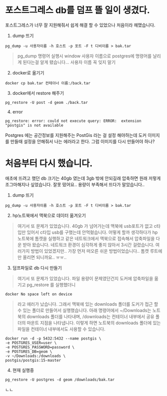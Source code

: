# 포스트그레스 db를 덤프 뜰 일이 생겼다.

포스트그레스가 너무 잘 지원해줘서 쉽게 해결 할 수 있었으나 처음이라 헤맸습니다.

1. dump 뜨기
```
pg_dump -u 사용자이름 -h 호스트 -p 포트 -F t 디비이름 > bak.tar
```
> pg_dump 명령어 실행시 window 사용자 이름으로 postgres에 명령어를 날리게 된다는걸 알게 됐습니다...
> 사용자 이름 꼭 잊지 말기

2. docker로 옮기기
```
docker cp bak.tar 컨테이너 이름:/back.tar
```

3. docker에서 restore 해주기
```
pg_restore -U post -d geom ./back.tar
```

4. error
```
pg_restore: error: could not execute query: ERROR:  extension "postgis" is not available
```
Postgres 에는 공간정보를 지원해주는 PostGis 라는 걸 설정 해야하는데 도커 이미지를 만들때 설정을 안해줘서 나는 에러라고 한다.
그럼 이미지를 다시 만들어야 하나?

# 처음부터 다시 했습니다.

애초에 뜨려고 했던 db 크기는 40gb 였는데 3gb 밖에 안되길래 압축하면 원래 저렇게 조그마해지나 싶었습니다.
잘못 떴어요.. 용량이 부족해서 뜨다가 말았습니다.. 

1. dump 뜨기
```
pg_dump -u 사용자이름 -h 호스트 -p 포트 -F t 디비이름 > bak.tar
```
2. hp노트북에서 맥북으로 데이터 옮겨오기
> 여기서 또 문제가 있었습니다.
> 40gb 가 넘어가는데 맥북에 usb포트가 없고 c타입만 있어서 c타입 usb를 구했는데 안먹혔습니다.
> 어떻게 할까 생각하다가 hp 노트북에 톰캣을 실행하고 같은 네트워크에서 맥북으로 접속해서 압축파일을 다운 받아 왔습니다.
> 네트워크 환경이 심각하게 좋지 않아서 3시간 걸렸습니다.
> 여러가지 방법이 있었겠지만.. 가장 먼저 떠오른 쉬운 방법이었습니다.. 톰캣 루트에만 올리면 되니까요.. ㅠㅠ..

3. 덤프파일로 db 다시 만들기
> 여기서 또 문제가 있었습니다.
> 파일 용량이 문제였던건지 도커에 압축파일을 옮기고 pg_restore 를 실행했더니
```text
docker No space left on device
```
> 라고 에러가 났습니다.
> 그래서 맥북에 있는 downloads 폴더를 도커가 접근 할 수 있는 폴더로 만들어서 실행했습니다.
> 아래 명령어에서 ~/Downloads는 노트북의 downloads 폴더를 나타내며, 
> /downloads는 컨테이너 내부에서 공유 폴더의 마운트 지점을 나타냅니다. 
> 이렇게 하면 노트북의 downloads 폴더에 있는 파일을 컨테이너 내부에서도 사용할 수 있습니다.
```text
docker run -d -p 5432:5432 --name postgis \
-e POSTGRES_USER=user \
-e POSTGRES_PASSWORD=password \
-e POSTGRES_DB=geom \
-v ~/Downloads:/downloads \
postgis/postgis:15-master
```
4. 현재 실행중
```text
pg_restore -U postgres -d geom /downloads/bak.tar
```
ㄴㄴ
